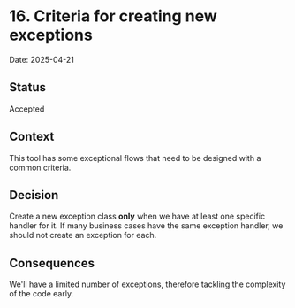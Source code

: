 # 16. Criteria for creating new exceptions

Date: 2025-04-21

## Status

Accepted

## Context

This tool has some exceptional flows that need to be designed with a common criteria.

## Decision

Create a new exception class **only** when we have at least one specific handler for it. If many business cases
have the same exception handler, we should not create an exception for each.

## Consequences

We'll have a limited number of exceptions, therefore tackling the complexity of the code early.
